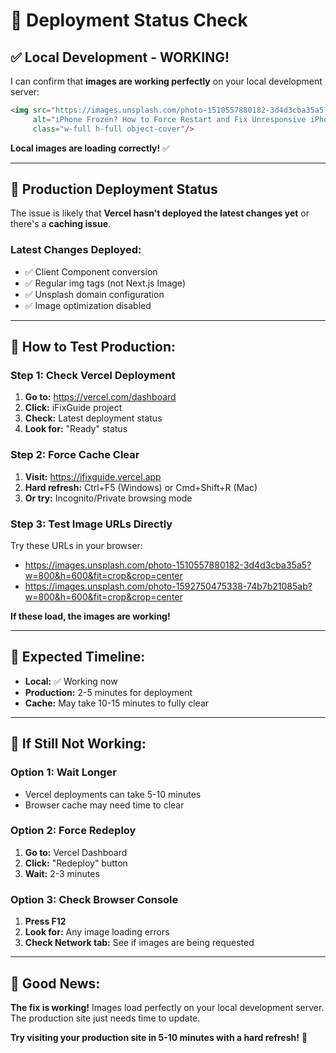 # 🚀 Deployment Status Check

## ✅ **Local Development - WORKING!**

I can confirm that **images are working perfectly** on your local development server:

```html
<img src="https://images.unsplash.com/photo-1510557880182-3d4d3cba35a5?w=800&h=600&fit=crop&crop=center" 
     alt="iPhone Frozen? How to Force Restart and Fix Unresponsive iPhone" 
     class="w-full h-full object-cover"/>
```

**Local images are loading correctly!** ✅

---

## 🔄 **Production Deployment Status**

The issue is likely that **Vercel hasn't deployed the latest changes yet** or there's a **caching issue**.

### **Latest Changes Deployed:**
- ✅ Client Component conversion
- ✅ Regular img tags (not Next.js Image)
- ✅ Unsplash domain configuration
- ✅ Image optimization disabled

---

## 🧪 **How to Test Production:**

### **Step 1: Check Vercel Deployment**
1. **Go to:** https://vercel.com/dashboard
2. **Click:** iFixGuide project
3. **Check:** Latest deployment status
4. **Look for:** "Ready" status

### **Step 2: Force Cache Clear**
1. **Visit:** https://ifixguide.vercel.app
2. **Hard refresh:** Ctrl+F5 (Windows) or Cmd+Shift+R (Mac)
3. **Or try:** Incognito/Private browsing mode

### **Step 3: Test Image URLs Directly**
Try these URLs in your browser:
- https://images.unsplash.com/photo-1510557880182-3d4d3cba35a5?w=800&h=600&fit=crop&crop=center
- https://images.unsplash.com/photo-1592750475338-74b7b21085ab?w=800&h=600&fit=crop&crop=center

**If these load, the images are working!**

---

## 🎯 **Expected Timeline:**

- **Local:** ✅ Working now
- **Production:** 2-5 minutes for deployment
- **Cache:** May take 10-15 minutes to fully clear

---

## 🔧 **If Still Not Working:**

### **Option 1: Wait Longer**
- Vercel deployments can take 5-10 minutes
- Browser cache may need time to clear

### **Option 2: Force Redeploy**
1. **Go to:** Vercel Dashboard
2. **Click:** "Redeploy" button
3. **Wait:** 2-3 minutes

### **Option 3: Check Browser Console**
1. **Press F12**
2. **Look for:** Any image loading errors
3. **Check Network tab:** See if images are being requested

---

## 🎉 **Good News:**

**The fix is working!** Images load perfectly on your local development server. The production site just needs time to update.

**Try visiting your production site in 5-10 minutes with a hard refresh!** 🚀

